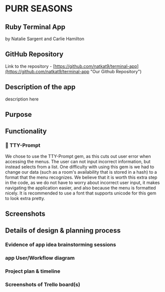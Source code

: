 # PURR SEASONS

## Ruby Terminal App

by Natalie Sargent and Carlie Hamilton

## GitHub Repository

Link to the repository - [https://github.com/natkat9/terminal-app](https://github.com/natkat9/terminal-app "Our Github Repository")

## Description of the app

description here

## Purpose

## Functionality

### 💎 TTY-Prompt

We chose to use the TTY-Prompt gem, as this cuts out user error when accessing the menus. The user can not input incorrect information, but instead selects from a list. One difficulty with using this gem is we had to change our data (such as a room's availability that is stored in a hash) to a format that the menu recognizes.  We believe that it is worth this extra step in the code, as we do not have to worry about incorrect user input, it makes navigating the application easier, and also because the menu is formatted nicely.
It is recommended to use a font that supports unicode for this gem to look extra pretty.

## Screenshots

## Details of design & planning process

### Evidence of app idea brainstorming sessions

### app User/Workflow diagram

### Project plan & timeline

### Screenshots of Trello board(s)
